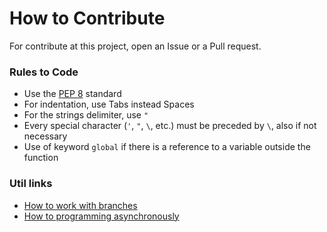 # How to Contribute
For contribute at this project, open an Issue or a Pull request.

### Rules to Code

* Use the [PEP 8](https://www.python.org/dev/peps/pep-0008/) standard
* For indentation, use Tabs instead Spaces
* For the strings delimiter, use `"`
* Every special character (`'`, `"`, `\`, etc.) must be preceded by `\`, also if not necessary
* Use of keyword `global` if there is a reference to a variable outside the function

### Util links

* [How to work with branches](https://www.robinwieruch.de/git-team-workflow)
* [How to programming asynchronously](https://medium.com/@pekelny/fake-event-loop-python3-7498761af5e0)
